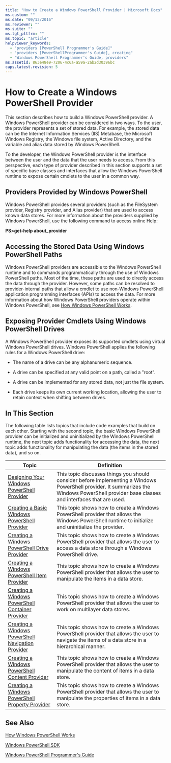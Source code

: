 ```yaml
---
title: "How to Create a Windows PowerShell Provider | Microsoft Docs"
ms.custom: ""
ms.date: "09/13/2016"
ms.reviewer: ""
ms.suite: ""
ms.tgt_pltfrm: ""
ms.topic: "article"
helpviewer_keywords:
  - "providers [PowerShell Programmer's Guide]"
  - "providers [PowerShellProgrammer's Guide], creating"
  - "Windows PowerShell Programmer's Guide, providers"
ms.assetid: 863e48e9-7206-4c6a-a59a-2ab2d30396bc
caps.latest.revision: 5
---
```

# How to Create a Windows PowerShell Provider

This section describes how to build a Windows PowerShell provider. A Windows PowerShell provider can be considered in two ways. To the user, the provider represents a set of stored data. For example, the stored data can be the Internet Information Services (IIS) Metabase, the Microsoft Windows Registry, the Windows file system, Active Directory, and the variable and alias data stored by Windows PowerShell.

To the developer, the Windows PowerShell provider is the interface between the user and the data that the user needs to access. From this perspective, each type of provider described in this section supports a set of specific base classes and interfaces that allow the Windows PowerShell runtime to expose certain cmdlets to the user in a common way.

## Providers Provided by Windows PowerShell

Windows PowerShell provides several providers (such as the FileSystem provider, Registry provider, and Alias provider) that are used to access known data stores. For more information about the providers supplied by Windows PowerShell, use the following command to access online Help:

**PS>get-help about_provider**

## Accessing the Stored Data Using Windows PowerShell Paths

Windows PowerShell providers are accessible to the Windows PowerShell runtime and to commands programmatically through the use of Windows PowerShell paths. Most of the time, these paths are used to directly access the data through the provider. However, some paths can be resolved to provider-internal paths that allow a cmdlet to use non-Windows PowerShell application programming interfaces (APIs) to access the data. For more information about how Windows PowerShell providers operate within Windows PowerShell, see [How Windows PowerShell Works](http://msdn.microsoft.com/en-us/ced30e23-10af-4700-8933-49873bd84d58).

## Exposing Provider Cmdlets Using Windows PowerShell Drives

A Windows PowerShell provider exposes its supported cmdlets using virtual Windows PowerShell drives. Windows PowerShell applies the following rules for a Windows PowerShell drive:

- The name of a drive can be any alphanumeric sequence.

- A drive can be specified at any valid point on a path, called a "root".

- A drive can be implemented for any stored data, not just the file system.

- Each drive keeps its own current working location, allowing the user to retain context when shifting between drives.

## In This Section

The following table lists topics that include code examples that build on each other. Starting with the second topic, the basic Windows PowerShell provider can be initialized and uninitialized by the Windows PowerShell runtime, the next topic adds functionality for accessing the data, the next topic adds functionality for manipulating the data (the items in the stored data), and so on.

|Topic|Definition|
|-----------|----------------|
|[Designing Your Windows PowerShell Provider](./designing-your-windows-powershell-provider.md)|This topic discusses things you should consider before implementing a Windows PowerShell provider. It summarizes the Windows PowerShell provider base classes and interfaces that are used.|
|[Creating a Basic Windows PowerShell Provider](./creating-a-basic-windows-powershell-provider.md)|This topic shows how to create a Windows PowerShell provider that allows the Windows PowerShell runtime to initialize and uninitialize the provider.|
|[Creating a Windows PowerShell Drive Provider](./creating-a-windows-powershell-drive-provider.md)|This topic shows how to create a Windows PowerShell provider that allows the user to access a data store through a Windows PowerShell drive.|
|[Creating a Windows PowerShell Item Provider](./creating-a-windows-powershell-item-provider.md)|This topic shows how to create a Windows PowerShell provider that allows the user to manipulate the items in a data store.|
|[Creating a Windows PowerShell Container Provider](./creating-a-windows-powershell-container-provider.md)|This topic shows how to create a Windows PowerShell provider that allows the user to work on multilayer data stores.|
|[Creating a Windows PowerShell Navigation Provider](./creating-a-windows-powershell-navigation-provider.md)|This topic shows how to create a Windows PowerShell provider that allows the user to navigate the items of a data store in a hierarchical manner.|
|[Creating a Windows PowerShell Content Provider](./creating-a-windows-powershell-content-provider.md)|This topic shows how to create a Windows PowerShell provider that allows the user to manipulate the content of items in a data store.|
|[Creating a Windows PowerShell Property Provider](./creating-a-windows-powershell-property-provider.md)|This topic shows how to create a Windows PowerShell provider that allows the user to manipulate the properties of items in a data store.|

## See Also

[How Windows PowerShell Works](http://msdn.microsoft.com/en-us/ced30e23-10af-4700-8933-49873bd84d58)

[Windows PowerShell SDK](../windows-powershell-reference.md)

[Windows PowerShell Programmer's Guide](./windows-powershell-programmer-s-guide.md)